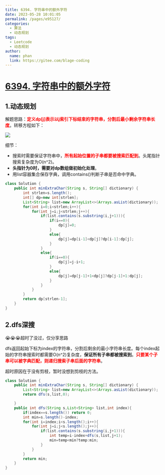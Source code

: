 ```yaml
---
title: 6394. 字符串中的额外字符
date: 2023-05-28 10:01:05
permalink: /pages/e95127/
categories:
  - 算法
  - 动态规划
tags:
  - Leetcode
  - 动态规划
author: 
  name: phan
  link: https://gitee.com/blage-coding
---
```

# [6394. 字符串中的额外字符](https://leetcode.cn/problems/extra-characters-in-a-string/)

## 1.动态规划

解题思路：<font color="red">**定义dp\[j\]表示以j索引下标结束的字符串，分割后最小剩余字符串长度**</font>。转移方程如下：

![](https://cdn.staticaly.com/gh/blage-coding/picx-images-hosting@master/20230528/image.65oti3sz5y00.webp)

细节：

- 搜索时需要保证字符串中，<font color="red">**所有起始位置的子串都要被搜索匹配到**</font>。头尾指针搜索复杂度为O(n^2)。
- **头指针为0时，需要对dp数组做初始化处理**。
- 用list容器集合保存字典，调用contains()判断子串是否命中字典。

```java
class Solution {
    public int minExtraChar(String s, String[] dictionary) {
        int strlen=s.length();
        int[] dp=new int[strlen];
        List<String> list=new ArrayList<>(Arrays.asList(dictionary));
        for(int i=0;i<strlen;i++){
            for(int j=i;j<strlen;j++){
                if(list.contains(s.substring(i,j+1))){
                    if(i==0){
                        dp[j]=0;
                    }
                    else{
                        dp[j]=dp[i-1]<dp[j]?dp[i-1]:dp[j];
                    }                 
                }
                else{
                    if(i==0){
                        dp[j]=j-i+1;
                    }
                    else{
                        dp[j]=dp[j-1]+1<dp[j]?dp[j-1]+1:dp[j];
                    }
                }
            }
        }
        return dp[strlen-1];
    }
}
```

## 2.dfs深搜

😭😭😭超时了没过，仅分享思路

dfs返回起始下标为index的字符串，分割后剩余的最小字符串长度。每个index起始的字符串搜索时都需要O(n^2)复杂度，**保证所有子串都被搜索到**。<font color="red">**只要某个子串可以被字典匹配，则递归搜索子串后面的字符串**</font>。

超时原因在于没有剪枝，暂时没想到剪枝的方法。

```java
class Solution {
    public int minExtraChar(String s, String[] dictionary) {
        List<String> list=new ArrayList<>(Arrays.asList(dictionary));
        return dfs(s,list,0);

    }
    public int dfs(String s,List<String> list,int index){
        if(index==s.length()) return 0;
        int min=s.length()-index;
        for(int i=index;i<s.length();i++){
            for(int j=i;j<s.length();j++){
                if(list.contains(s.substring(i,j+1))){
                    int temp=i-index+dfs(s,list,j+1);
                    min=temp<min?temp:min;
                }
            }
        }
        return min;
    }                              
}
```

